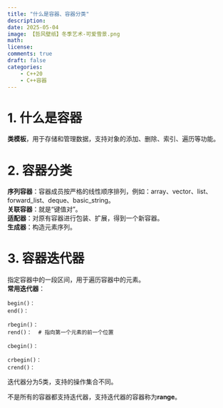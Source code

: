 ```yaml
---
title: "什么是容器、容器分类"
description: 
date: 2025-05-04
image: 【哲风壁纸】冬季艺术-可爱雪景.png
math: 
license: 
comments: true
draft: false
categories:
    - C++20
    - C++容器
---
```



# 1. 什么是容器
**类模板**，用于存储和管理数据，支持对象的添加、删除、索引、遍历等功能。

# 2. 容器分类
**序列容器**：容器成员按严格的线性顺序排列，例如：array、vector、list、forward_list、deque、basic_string。     
**关联容器**：就是“键值对”。    
**适配器**：对原有容器进行包装、扩展，得到一个新容器。      
**生成器**：构造元素序列。      

# 3. 容器迭代器
指定容器中的一段区间，用于遍历容器中的元素。     
**常用迭代器**：
```
begin()：
end()：
```
```
rbegin()：
rend()：  # 指向第一个元素的前一个位置
```
```
cbegin()：
```
```
crbegin()：
crend()：
```
迭代器分为5类，支持的操作集合不同。

不是所有的容器都支持迭代器，支持迭代器的容器称为**range**。